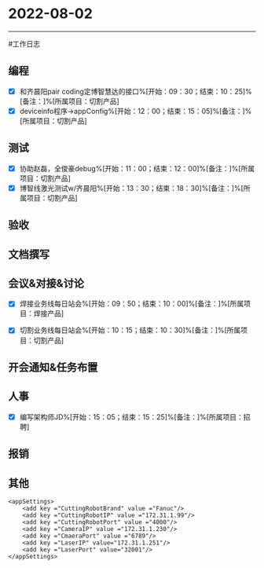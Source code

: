 # 2022-08-02 

---

#工作日志

## 编程
- [x] 和齐晨阳pair coding定博智慧达的接口%[开始：09：30；结束：10：25]%[备注：]%[所属项目：切割产品]
- [x] deviceinfo程序->appConfig%[开始：12：00；结束：15：05]%[备注：]%[所属项目：切割产品]

## 测试
- [x] 协助赵磊，全俊豪debug%[开始：11：00；结束：12：00]%[备注：]%[所属项目：切割产品]
- [x] 博智线激光测试w/齐晨阳%[开始：13：30；结束：18：30]%[备注：]%[所属项目：切割产品]

## 验收 



## 文档撰写 



## 会议&对接&讨论
- [x] 焊接业务线每日站会%[开始：09：50；结束：10：00]%[备注：]%[所属项目：焊接产品]
- [x] 切割业务线每日站会%[开始：10：15；结束：10：30]%[备注：]%[所属项目：切割产品]


## 开会通知&任务布置



## 人事
- [x] 编写架构师JD%[开始：15：05；结束：15：25]%[备注：]%[所属项目：招聘]


## 报销



## 其他



    <appSettings>
        <add key ="CuttingRobotBrand" value ="Fanuc"/>
        <add key ="CuttingRobotIP" value ="172.31.1.99"/>
        <add key ="CuttingRobotPort" value ="4000"/>
        <add key ="CameraIP" value ="172.31.1.230"/>
        <add key ="CmaeraPort" value ="6789"/>
        <add key ="LaserIP" value="172.31.1.251"/>
        <add key ="LaserPort" value="32001"/>
    </appSettings>